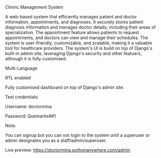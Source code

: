 
Clininc Management System

A web-based system that efficiently manages patient and doctor information, appointments, and diagnoses. 
It securely stores patient diagnosis information and manages doctor details, including their areas of specialization. 
The appointment feature allows patients to request appointments, and doctors can view and manage their schedules. 
The system is user-friendly, customizable, and scalable, making it a valuable tool for healthcare providers.
The system's UI is build on top of Django's built-in admin site, laveraging Django's security and other featuers, although it is fully customised.


Multi-Language

RTL enabled

Fully customised dashboard on top of Django's admin site.



Test credentials:

Username: doctormina  

Password: Quemartis##1  

Note: 

You can signup but you can not login to the system until a superuser or admin designates you as a staff/admin/superuser.

Live preview: https://doctormina.pythonanywhere.com/admin
